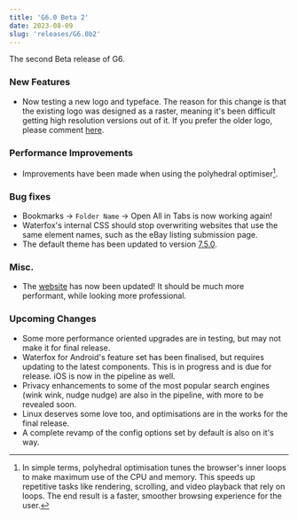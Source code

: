 ```yaml
---
title: 'G6.0 Beta 2'
date: 2023-08-09
slug: 'releases/G6.0b2'
---
```


The second Beta release of G6.

### New Features

- Now testing a new logo and typeface. The reason for this change is that the existing logo was designed as a raster, meaning it's been difficult getting high resolution versions out of it. If you prefer the older logo, please comment [here](https://www.reddit.com/r/waterfox/comments/15n92dn/new_logo/).

### Performance Improvements

- Improvements have been made when using the polyhedral optimiser[^1].

### Bug fixes

- Bookmarks → `Folder Name` → Open All in Tabs is now working again!
- Waterfox's internal CSS should stop overwriting websites that use the same element names, such as the eBay listing submission page.
- The default theme has been updated to version [7.5.0](https://github.com/black7375/Firefox-UI-Fix/releases/tag/v7.5.0).

### Misc.

- The [website](https://www.waterfox.net) has now been updated! It should be much more performant, while looking more professional.

### Upcoming Changes

- Some more performance oriented upgrades are in testing, but may not make it for final release.
- Waterfox for Android's feature set has been finalised, but requires updating to the latest components. This is in progress and is due for release. iOS is now in the pipeline as well.
- Privacy enhancements to some of the most popular search engines (wink wink, nudge nudge) are also in the pipeline, with more to be revealed soon.
- Linux deserves some love too, and optimisations are in the works for the final release.
- A complete revamp of the config options set by default is also on it's way.

[^1]: In simple terms, polyhedral optimisation tunes the browser's inner loops to make maximum use of the CPU and memory. This speeds up repetitive tasks like rendering, scrolling, and video playback that rely on loops. The end result is a faster, smoother browsing experience for the user.
